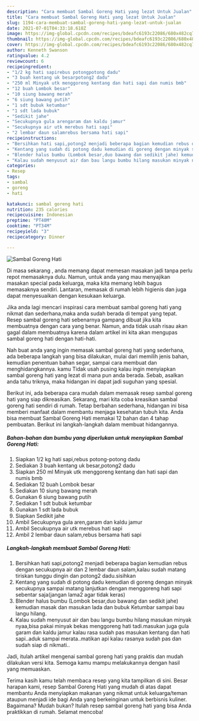 ```yaml
---
description: "Cara membuat Sambal Goreng Hati yang lezat Untuk Jualan"
title: "Cara membuat Sambal Goreng Hati yang lezat Untuk Jualan"
slug: 1194-cara-membuat-sambal-goreng-hati-yang-lezat-untuk-jualan
date: 2021-07-01T04:33:18.618Z
image: https://img-global.cpcdn.com/recipes/bdeafc6193c22086/680x482cq70/sambal-goreng-hati-foto-resep-utama.jpg
thumbnail: https://img-global.cpcdn.com/recipes/bdeafc6193c22086/680x482cq70/sambal-goreng-hati-foto-resep-utama.jpg
cover: https://img-global.cpcdn.com/recipes/bdeafc6193c22086/680x482cq70/sambal-goreng-hati-foto-resep-utama.jpg
author: Kenneth Swanson
ratingvalue: 4.2
reviewcount: 6
recipeingredient:
- "1/2 kg hati sapirebus potongpotong dadu"
- "3 buah kentang uk besarpotong2 dadu"
- "250 ml Minyak utk menggoreng kentang dan hati sapi dan numis bmb"
- "12 buah Lombok besar"
- "10 siung bawang merah"
- "6 siung bawang putih"
- "1 sdt bubuk ketumbar"
- "1 sdt lada bubuk"
- "Sedikit jahe"
- "Secukupnya gula arengaram dan kaldu jamur"
- "Secukupnya air utk merebus hati sapi"
- "2 lembar daun salamrebus bersama hati sapi"
recipeinstructions:
- "Bersihkan hati sapi,potong2 menjadi beberapa bagian kemudian rebus dengan secukupnya air dan 2 lembar daun salam,kalau sudah matang tiriskan tunggu dingin dan potong2 dadu.sisihkan"
- "Kentang yang sudah di potong dadu kemudian di goreng dengan minyak secukupnya sampai matang lanjutkan dengan menggoreng hati sapi sebentar saja(jangan lama2 agar tidak keras)"
- "Blender halus bumbu (Lombok besar,duo bawang dan sedikit jahe) kemudian masak dan masukan lada dan bubuk Ketumbar sampai bau langu hilang."
- "Kalau sudah menyusut air dan bau langu bumbu hilang masukan minyak nyaa,bisa pakai minyak bekas menggoreng hati tadi.masukan juga gula garam dan kaldu jamur kalau rasa sudah pas masukan kentang dan hati sapi..aduk sampai merata..matikan api kalau rasanya sudah pas dan sudah siap di nikmati.."
categories:
- Resep
tags:
- sambal
- goreng
- hati

katakunci: sambal goreng hati 
nutrition: 235 calories
recipecuisine: Indonesian
preptime: "PT40M"
cooktime: "PT34M"
recipeyield: "3"
recipecategory: Dinner

---
```



![Sambal Goreng Hati](https://img-global.cpcdn.com/recipes/bdeafc6193c22086/680x482cq70/sambal-goreng-hati-foto-resep-utama.jpg)

Di masa  sekarang , anda memang dapat memesan masakan jadi tanpa perlu repot memasaknya dulu. Namun, untuk anda yang mau menyajikan masakan special pada keluarga, maka kita memang lebih bagus memasaknya sendiri. Lantaran, memasak di rumah lebih higienis dan juga dapat menyesuaikan dengan kesukaan keluarga.

Jika anda lagi mencari inspirasi cara membuat sambal goreng hati yang nikmat dan sederhana,maka anda sudah berada di tempat yang tepat. Resep sambal goreng hati  sebenarnya gampang dibuat jika kita membuatnya dengan cara yang benar. Namun, anda tidak usah risau akan gagal dalam membuatnya 
karena dalam artikel ini kita akan mengupas sambal goreng hati dengan hati-hati.  



Nah buat anda yang ingin memasak sambal goreng hati yang sederhana, ada beberapa langkah yang bisa dilakukan, mulai dari memilih jenis bahan, kemudian penentuan bahan segar, sampai cara membuat dan menghidangkannya. kamu Tidak usah pusing kalau ingin menyiapkan sambal goreng hati yang lezat di mana pun anda berada. Sebab, asalkan anda  tahu triknya, maka hidangan ini dapat jadi suguhan yang spesial.

Berikut ini, ada beberapa cara mudah dalam memasak resep sambal goreng hati yang siap dikreasikan. Sekarang, mari kita coba kreasikan sambal goreng hati sendiri di rumah. Tetap berbahan sederhana, hidangan ini bisa memberi manfaat dalam membantu menjaga kesehatan tubuh kita. Anda bisa membuat Sambal Goreng Hati memakai 12 bahan dan 4 tahap pembuatan. Berikut ini langkah-langkah dalam membuat hidangannya.

<!--inarticleads1-->

##### Bahan-bahan dan bumbu yang diperlukan untuk menyiapkan Sambal Goreng Hati:

1. Siapkan 1/2 kg hati sapi,rebus potong-potong dadu
1. Sediakan 3 buah kentang uk besar,potong2 dadu
1. Siapkan 250 ml Minyak utk menggoreng kentang dan hati sapi dan numis bmb
1. Sediakan 12 buah Lombok besar
1. Sediakan 10 siung bawang merah
1. Gunakan 6 siung bawang putih
1. Sediakan 1 sdt bubuk ketumbar
1. Gunakan 1 sdt lada bubuk
1. Siapkan Sedikit jahe
1. Ambil Secukupnya gula aren,garam dan kaldu jamur
1. Ambil Secukupnya air utk merebus hati sapi
1. Ambil 2 lembar daun salam,rebus bersama hati sapi




<!--inarticleads2-->

##### Langkah-langkah membuat Sambal Goreng Hati:

1. Bersihkan hati sapi,potong2 menjadi beberapa bagian kemudian rebus dengan secukupnya air dan 2 lembar daun salam,kalau sudah matang tiriskan tunggu dingin dan potong2 dadu.sisihkan
1. Kentang yang sudah di potong dadu kemudian di goreng dengan minyak secukupnya sampai matang lanjutkan dengan menggoreng hati sapi sebentar saja(jangan lama2 agar tidak keras)
1. Blender halus bumbu (Lombok besar,duo bawang dan sedikit jahe) kemudian masak dan masukan lada dan bubuk Ketumbar sampai bau langu hilang.
1. Kalau sudah menyusut air dan bau langu bumbu hilang masukan minyak nyaa,bisa pakai minyak bekas menggoreng hati tadi.masukan juga gula garam dan kaldu jamur kalau rasa sudah pas masukan kentang dan hati sapi..aduk sampai merata..matikan api kalau rasanya sudah pas dan sudah siap di nikmati..




Jadi, itulah artikel mengenai  sambal goreng hati  yang praktis dan mudah dilakukan versi kita. Semoga kamu mampu melakukannya dengan hasil yang memuaskan. 

Terima kasih kamu telah membaca resep yang kita tampilkan di sini. Besar harapan kami, resep  Sambal Goreng Hati yang mudah di atas dapat membantu Anda menyiapkan makanan yang nikmat untuk keluarga/teman ataupun menjadi ide bagi Anda yang berkeinginan untuk berbisnis kuliner. Bagaimana? Mudah bukan? Itulah resep sambal goreng hati yang bisa Anda praktikkan di rumah. Selamat mencoba!


